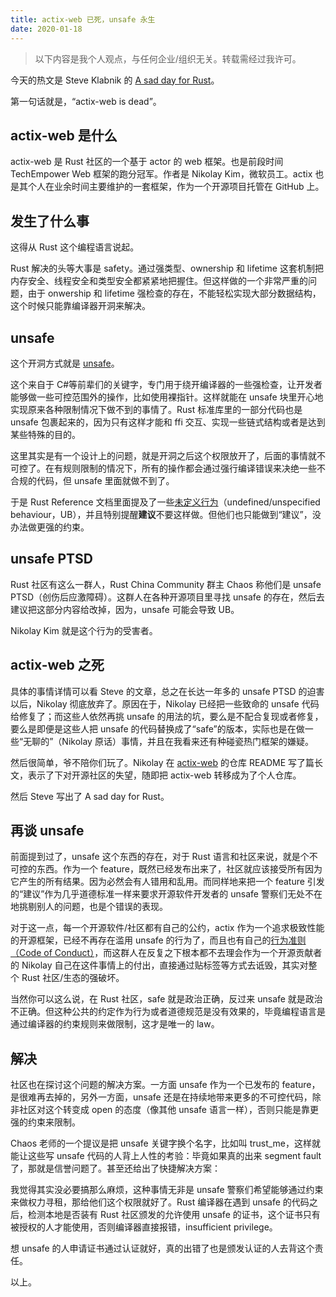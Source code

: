 ```yaml
---
title: actix-web 已死，unsafe 永生
date: 2020-01-18    
---
```

> 以下内容是我个人观点，与任何企业/组织无关。转载需经过我许可。

今天的热文是 Steve Klabnik 的 [A sad day for Rust](https://words.steveklabnik.com/a-sad-day-for-rust "A sad day for Rust")。

第一句话就是，“actix-web is dead”。

## actix-web 是什么

actix-web 是 Rust 社区的一个基于 actor 的 web 框架。也是前段时间 TechEmpower Web 框架的跑分冠军。作者是 Nikolay Kim，微软员工。actix 也是其个人在业余时间主要维护的一套框架，作为一个开源项目托管在 GitHub 上。

## 发生了什么事

这得从 Rust 这个编程语言说起。

Rust 解决的头等大事是 safety。通过强类型、ownership 和 lifetime 这套机制把内存安全、线程安全和类型安全都紧紧地把握住。但这样做的一个非常严重的问题，由于 onwership 和 lifetime 强检查的存在，不能轻松实现大部分数据结构，这个时候只能靠编译器开洞来解决。

## unsafe

这个开洞方式就是 [unsafe](https://doc.rust-lang.org/nomicon/index.html "unsafe")。

这个来自于 C#等前辈们的关键字，专门用于绕开编译器的一些强检查，让开发者能够做一些可控范围外的操作，比如使用裸指针。这样就能在 unsafe 块里开心地实现原来各种限制情况下做不到的事情了。Rust 标准库里的一部分代码也是 unsafe 包裹起来的，因为只有这样才能和 ffi 交互、实现一些链式结构或者是达到某些特殊的目的。

这里其实是有一个设计上的问题，就是开洞之后这个权限放开了，后面的事情就不可控了。在有规则限制的情况下，所有的操作都会通过强行编译错误来决绝一些不合规的代码，但 unsafe 里面就做不到了。

于是 Rust Reference 文档里面提及了一些[未定义行为](https://doc.rust-lang.org/reference/behavior-considered-undefined.html "未定义行为")（undefined/unspecified behaviour，UB），并且特别提醒**建议**不要这样做。但他们也只能做到“建议”，没办法做更强的约束。

## unsafe PTSD

Rust 社区有这么一群人，Rust China Community 群主 Chaos 称他们是 unsafe PTSD（创伤后应激障碍）。这群人在各种开源项目里寻找 unsafe 的存在，然后去建议把这部分内容给改掉，因为，unsafe 可能会导致 UB。

Nikolay Kim 就是这个行为的受害者。

## actix-web 之死

具体的事情详情可以看 Steve 的文章，总之在长达一年多的 unsafe PTSD 的迫害以后，Nikolay 彻底放弃了。原因在于，Nikolay 已经把一些致命的 unsafe 代码给修复了；而这些人依然再挑 unsafe 的用法的坑，要么是不配合复现或者修复，要么是即便是这些人把 unsafe 的代码替换成了“safe”的版本，实际也是在做一些“无聊的”（Nikolay 原话）事情，并且在我看来还有种碰瓷热门框架的嫌疑。

然后很简单，爷不陪你们玩了。Nikolay 在 [actix-web](https://github.com/actix/actix-web "actix-web") 的仓库 README 写了篇长文，表示了下对开源社区的失望，随即把 actix-web 转移成为了个人仓库。

然后 Steve 写出了 A sad day for Rust。

## 再谈 unsafe

前面提到过了，unsafe 这个东西的存在，对于 Rust 语言和社区来说，就是个不可控的东西。作为一个 feature，既然已经发布出来了，社区就应该接受所有因为它产生的所有结果。因为必然会有人错用和乱用。而同样地来把一个 feature 引发的“建议”作为几乎道德标准一样来要求开源软件开发者的 unsafe 警察们无处不在地挑剔别人的问题，也是个错误的表现。

对于这一点，每一个开源软件/社区都有自己的公约，actix 作为一个追求极致性能的开源框架，已经不再存在滥用 unsafe 的行为了，而且也有自己的[行为准则（Code of Conduct）](https://actix.rs/community/coc/ "行为准则（Code of Conduct）")，而这群人在反复之下根本都不去理会作为一个开源贡献者的 Nikolay 自己在这件事情上的付出，直接通过贴标签等方式去诋毁，其实对整个 Rust 社区/生态的强破坏。

当然你可以这么说，在 Rust 社区，safe 就是政治正确，反过来 unsafe 就是政治不正确。但这种公共的约定作为行为或者道德规范是没有效果的，毕竟编程语言是通过编译器的约束规则来做限制，这才是唯一的 law。

## 解决

社区也在探讨这个问题的解决方案。一方面 unsafe 作为一个已发布的 feature，是很难再去掉的，另外一方面，unsafe 还是在持续地带来更多的不可控代码，除非社区对这个转变成 open 的态度（像其他 unsafe 语言一样），否则只能是靠更强的约束来限制。

Chaos 老师的一个提议是把 unsafe 关键字换个名字，比如叫 trust_me，这样就能让这些写 unsafe 代码的人背上人性的考验：毕竟如果真的出来 segment fault 了，那就是信誉问题了。甚至还给出了快捷解决方案：

我觉得其实没必要搞那么麻烦，这种事情无非是 unsafe 警察们希望能够通过约束来做权力寻租，那给他们这个权限就好了。Rust 编译器在遇到 unsafe 的代码之后，检测本地是否装有 Rust 社区颁发的允许使用 unsafe 的证书，这个证书只有被授权的人才能使用，否则编译器直接报错，insufficient privilege。

想 unsafe 的人申请证书通过认证就好，真的出错了也是颁发认证的人去背这个责任。

以上。
